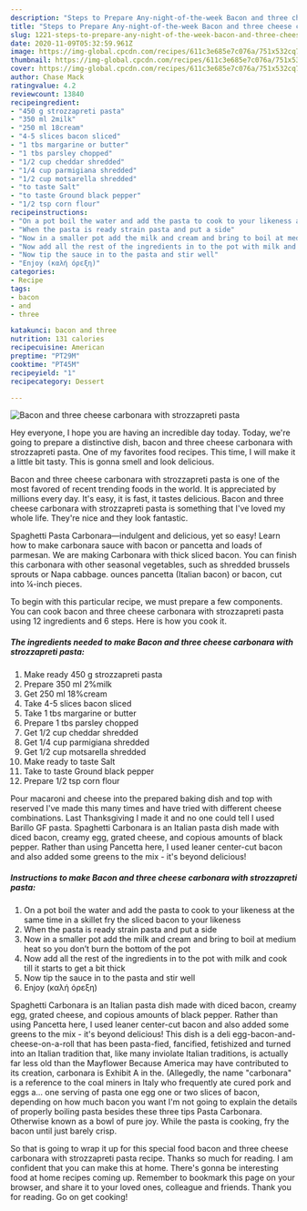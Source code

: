 ```yaml
---
description: "Steps to Prepare Any-night-of-the-week Bacon and three cheese carbonara with strozzapreti pasta"
title: "Steps to Prepare Any-night-of-the-week Bacon and three cheese carbonara with strozzapreti pasta"
slug: 1221-steps-to-prepare-any-night-of-the-week-bacon-and-three-cheese-carbonara-with-strozzapreti-pasta
date: 2020-11-09T05:32:59.961Z
image: https://img-global.cpcdn.com/recipes/611c3e685e7c076a/751x532cq70/bacon-and-three-cheese-carbonara-with-strozzapreti-pasta-recipe-main-photo.jpg
thumbnail: https://img-global.cpcdn.com/recipes/611c3e685e7c076a/751x532cq70/bacon-and-three-cheese-carbonara-with-strozzapreti-pasta-recipe-main-photo.jpg
cover: https://img-global.cpcdn.com/recipes/611c3e685e7c076a/751x532cq70/bacon-and-three-cheese-carbonara-with-strozzapreti-pasta-recipe-main-photo.jpg
author: Chase Mack
ratingvalue: 4.2
reviewcount: 13840
recipeingredient:
- "450 g strozzapreti pasta"
- "350 ml 2milk"
- "250 ml 18cream"
- "4-5 slices bacon sliced"
- "1 tbs margarine or butter"
- "1 tbs parsley chopped"
- "1/2 cup cheddar shredded"
- "1/4 cup parmigiana shredded"
- "1/2 cup motsarella shredded"
- "to taste Salt"
- "to taste Ground black pepper"
- "1/2 tsp corn flour"
recipeinstructions:
- "On a pot boil the water and add the pasta to cook to your likeness at the same time in a skillet fry the sliced bacon to your likeness"
- "When the pasta is ready strain pasta and put a side"
- "Now in a smaller pot add the milk and cream and bring to boil at medium heat so you don’t burn the bottom of the pot"
- "Now add all the rest of the ingredients in to the pot with milk and cook till it starts to get a bit thick"
- "Now tip the sauce in to the pasta and stir well"
- "Enjoy (καλή όρεξη)"
categories:
- Recipe
tags:
- bacon
- and
- three

katakunci: bacon and three 
nutrition: 131 calories
recipecuisine: American
preptime: "PT29M"
cooktime: "PT45M"
recipeyield: "1"
recipecategory: Dessert

---
```



![Bacon and three cheese carbonara with strozzapreti pasta](https://img-global.cpcdn.com/recipes/611c3e685e7c076a/751x532cq70/bacon-and-three-cheese-carbonara-with-strozzapreti-pasta-recipe-main-photo.jpg)

Hey everyone, I hope you are having an incredible day today. Today, we're going to prepare a distinctive dish, bacon and three cheese carbonara with strozzapreti pasta. One of my favorites food recipes. This time, I will make it a little bit tasty. This is gonna smell and look delicious.

Bacon and three cheese carbonara with strozzapreti pasta is one of the most favored of recent trending foods in the world. It is appreciated by millions every day. It's easy, it is fast, it tastes delicious. Bacon and three cheese carbonara with strozzapreti pasta is something that I've loved my whole life. They're nice and they look fantastic.

Spaghetti Pasta Carbonara—indulgent and delicious, yet so easy! Learn how to make carbonara sauce with bacon or pancetta and loads of parmesan. We are making Carbonara with thick sliced bacon. You can finish this carbonara with other seasonal vegetables, such as shredded brussels sprouts or Napa cabbage. ounces pancetta (Italian bacon) or bacon, cut into ¼-inch pieces.


To begin with this particular recipe, we must prepare a few components. You can cook bacon and three cheese carbonara with strozzapreti pasta using 12 ingredients and 6 steps. Here is how you cook it.

<!--inarticleads1-->

##### The ingredients needed to make Bacon and three cheese carbonara with strozzapreti pasta:

1. Make ready 450 g strozzapreti pasta
1. Prepare 350 ml 2%milk
1. Get 250 ml 18%cream
1. Take 4-5 slices bacon sliced
1. Take 1 tbs margarine or butter
1. Prepare 1 tbs parsley chopped
1. Get 1/2 cup cheddar shredded
1. Get 1/4 cup parmigiana shredded
1. Get 1/2 cup motsarella shredded
1. Make ready to taste Salt
1. Take to taste Ground black pepper
1. Prepare 1/2 tsp corn flour


Pour macaroni and cheese into the prepared baking dish and top with reserved I&#39;ve made this many times and have tried with different cheese combinations. Last Thanksgiving I made it and no one could tell I used Barillo GF pasta. Spaghetti Carbonara is an Italian pasta dish made with diced bacon, creamy egg, grated cheese, and copious amounts of black pepper. Rather than using Pancetta here, I used leaner center-cut bacon and also added some greens to the mix - it&#39;s beyond delicious! 

<!--inarticleads2-->

##### Instructions to make Bacon and three cheese carbonara with strozzapreti pasta:

1. On a pot boil the water and add the pasta to cook to your likeness at the same time in a skillet fry the sliced bacon to your likeness
1. When the pasta is ready strain pasta and put a side
1. Now in a smaller pot add the milk and cream and bring to boil at medium heat so you don’t burn the bottom of the pot
1. Now add all the rest of the ingredients in to the pot with milk and cook till it starts to get a bit thick
1. Now tip the sauce in to the pasta and stir well
1. Enjoy (καλή όρεξη)


Spaghetti Carbonara is an Italian pasta dish made with diced bacon, creamy egg, grated cheese, and copious amounts of black pepper. Rather than using Pancetta here, I used leaner center-cut bacon and also added some greens to the mix - it&#39;s beyond delicious! This dish is a deli egg-bacon-and-cheese-on-a-roll that has been pasta-fied, fancified, fetishized and turned into an Italian tradition that, like many inviolate Italian traditions, is actually far less old than the Mayflower Because America may have contributed to its creation, carbonara is Exhibit A in the. (Allegedly, the name &#34;carbonara&#34; is a reference to the coal miners in Italy who frequently ate cured pork and eggs a… one serving of pasta one egg one or two slices of bacon, depending on how much bacon you want I&#39;m not going to explain the details of properly boiling pasta besides these three tips Pasta Carbonara. Otherwise known as a bowl of pure joy. While the pasta is cooking, fry the bacon until just barely crisp. 

So that is going to wrap it up for this special food bacon and three cheese carbonara with strozzapreti pasta recipe. Thanks so much for reading. I am confident that you can make this at home. There's gonna be interesting food at home recipes coming up. Remember to bookmark this page on your browser, and share it to your loved ones, colleague and friends. Thank you for reading. Go on get cooking!
